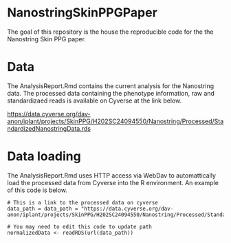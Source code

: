
# NanostringSkinPPGPaper

<!-- badges: start -->
<!-- badges: end -->

The goal of this repository is the house the reproducible code for the the Nanostring
Skin PPG paper. 


# Data
The AnalysisReport.Rmd contains the current analysis for the Nanostring data. The 
processed data containing the phenotype information, raw and standardizaed reads
is available on Cyverse at the link below. 

https://data.cyverse.org/dav-anon/iplant/projects/SkinPPG/H202SC24094550/Nanostring/Processed/StandardizedNanostringData.rds


# Data loading 
The AnalysisReport.Rmd uses HTTP access via WebDav to automattically load the processed
data from Cyverse into the R environment. An example of this code is below. 

```
# This is a link to the processed data on cyverse
data_path = data_path = "https://data.cyverse.org/dav-anon/iplant/projects/SkinPPG/H202SC24094550/Nanostring/Processed/StandardizedNanostringData.rds" 

# You may need to edit this code to update path
normalizedData <- readRDS(url(data_path))
```


